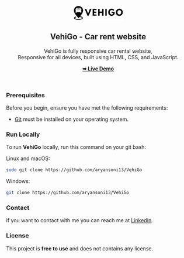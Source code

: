<div align="center">
  

  <br />
  <br />
  
  <img src="./assets/images/vehigologo.png" />

  <h2 align="center">VehiGo - Car rent website</h2>

  VehiGo is fully responsive car rental website, <br />Responsive for all devices, built using HTML, CSS, and JavaScript.

  <a href="https://github.com/aryansoni13/VehiGo"><strong>➥ Live Demo</strong></a>

</div>

<br />


### Prerequisites

Before you begin, ensure you have met the following requirements:

* [Git](https://git-scm.com/downloads "Download Git") must be installed on your operating system.

### Run Locally

To run **VehiGo** locally, run this command on your git bash:

Linux and macOS:

```bash
sudo git clone https://github.com/aryansoni13/VehiGo
```

Windows:

```bash
git clone https://github.com/aryansoni13/VehiGo
```

### Contact

If you want to contact with me you can reach me at [LinkedIn](https://www.linkedin.com/in/aryan-soni-26794924a/).

### License

This project is **free to use** and does not contains any license.
